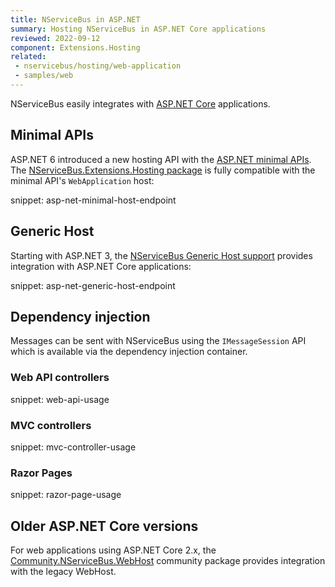 ```yaml
---
title: NServiceBus in ASP.NET
summary: Hosting NServiceBus in ASP.NET Core applications
reviewed: 2022-09-12
component: Extensions.Hosting
related:
 - nservicebus/hosting/web-application
 - samples/web
---
```


NServiceBus easily integrates with [ASP.NET Core](https://asp.net) applications.

## Minimal APIs

ASP.NET 6 introduced a new hosting API with the [ASP.NET minimal APIs](https://docs.microsoft.com/en-us/aspnet/core/fundamentals/minimal-apis?view=aspnetcore-6.0). The [NServiceBus.Extensions.Hosting package](/nservicebus/hosting/extensions-hosting.md) is fully compatible with the minimal API's `WebApplication` host:

snippet: asp-net-minimal-host-endpoint

## Generic Host

Starting with ASP.NET 3, the [NServiceBus Generic Host support](/nservicebus/hosting/extensions-hosting.md) provides integration with ASP.NET Core applications:

snippet: asp-net-generic-host-endpoint

## Dependency injection

Messages can be sent with NServiceBus using the `IMessageSession` API which is available via the dependency injection container.

### Web API controllers

snippet: web-api-usage

### MVC controllers

snippet: mvc-controller-usage

### Razor Pages

snippet: razor-page-usage

## Older ASP.NET Core versions

For web applications using ASP.NET Core 2.x, the [Community.NServiceBus.WebHost](https://github.com/timbussmann/Community.NServiceBus.WebHost) community package provides integration with the legacy WebHost.
